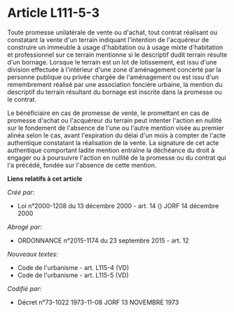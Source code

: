# Article L111-5-3

Toute promesse unilatérale de vente ou d'achat, tout contrat réalisant ou constatant la vente d'un terrain indiquant
l'intention de l'acquéreur de construire un immeuble à usage d'habitation ou à usage mixte d'habitation et professionnel sur
ce terrain mentionne si le descriptif dudit terrain résulte d'un bornage. Lorsque le terrain est un lot de lotissement, est
issu d'une division effectuée à l'intérieur d'une zone d'aménagement concerté par la personne publique ou privée chargée de
l'aménagement ou est issu d'un remembrement réalisé par une association foncière urbaine, la mention du descriptif du terrain
résultant du bornage est inscrite dans la promesse ou le contrat.

Le bénéficiaire en cas de promesse de vente, le promettant en cas de promesse d'achat ou l'acquéreur du terrain peut intenter
l'action en nullité sur le fondement de l'absence de l'une ou l'autre mention visée au premier alinéa selon le cas, avant
l'expiration du délai d'un mois à compter de l'acte authentique constatant la réalisation de la vente. La signature de cet
acte authentique comportant ladite mention entraîne la déchéance du droit à engager ou à poursuivre l'action en nullité de la
promesse ou du contrat qui l'a précédé, fondée sur l'absence de cette mention.

**Liens relatifs à cet article**

_Créé par_:

  - Loi n°2000-1208 du 13 décembre 2000 - art. 14 () JORF 14 décembre 2000

_Abrogé par_:

  - ORDONNANCE n°2015-1174 du 23 septembre 2015 - art. 12

_Nouveaux textes_:

  - Code de l'urbanisme - art. L115-4 (VD)
  - Code de l'urbanisme - art. L115-5 (VD)

_Codifié par_:

  - Décret n°73-1022 1973-11-08 JORF 13 NOVEMBRE 1973
